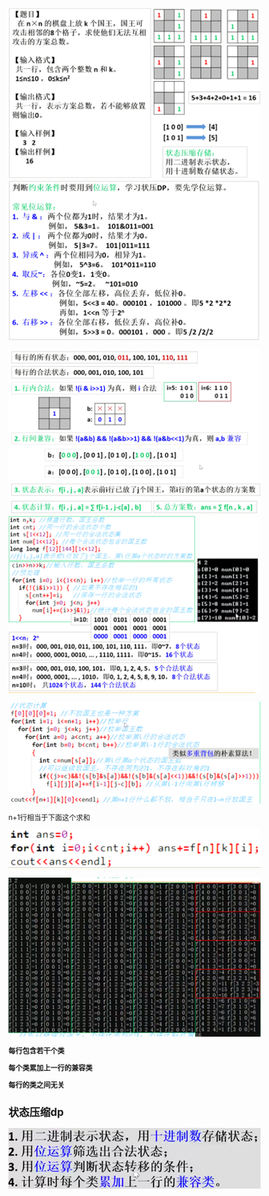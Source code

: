 ![image-20210307223726956.png](../../../../../images/WEBRESOURCE809ce350693142193902943340fa8552.png)
![image-20210307223741038.png](../../../../../images/WEBRESOURCE8ae2f02d03ae5c1c166e06fcb48cda3b.png)

![image-20210307224428529.png](../../../../../images/WEBRESOURCE750c2aeaafcde774d2ae024d17bf5d7d.png)
![image-20210307224858787.png](../../../../../images/WEBRESOURCE79ceb3aad19c64f8b02c4cec477bb842.png)

![image-20210308092733170.png](../../../../../images/WEBRESOURCE120847dbbcd943709f9594a78ac2c90f.png)

n+1行相当于下面这个求和

![image-20210308092857222.png](../../../../../images/WEBRESOURCE1760f72ce800e7e3e8e5b04799744529.png)

![image-20210308093240246.png](../../../../../images/WEBRESOURCEcea737c3e796d0908cc87682021bd7a8.png)


**每行包含若干个类**

**每个类累加上一行的兼容类**

**每行的类之间无关**

## 状态压缩dp

![image-20210308093257335.png](../../../../../images/WEBRESOURCEb18912ef2f1035fbde95c85333ba3761.png)

